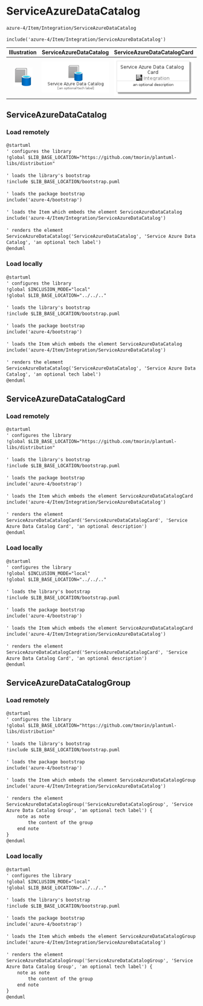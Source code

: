 # ServiceAzureDataCatalog


```text
azure-4/Item/Integration/ServiceAzureDataCatalog
```

```text
include('azure-4/Item/Integration/ServiceAzureDataCatalog')
```



| Illustration | ServiceAzureDataCatalog | ServiceAzureDataCatalogCard | ServiceAzureDataCatalogGroup |
| :---: | :---: | :---: | :---: |
| ![illustration for Illustration](../../../azure-4/Item/Integration/ServiceAzureDataCatalog.png) | ![illustration for ServiceAzureDataCatalog](../../../azure-4/Item/Integration/ServiceAzureDataCatalog.Local.png) | ![illustration for ServiceAzureDataCatalogCard](../../../azure-4/Item/Integration/ServiceAzureDataCatalogCard.Local.png) | ![illustration for ServiceAzureDataCatalogGroup](../../../azure-4/Item/Integration/ServiceAzureDataCatalogGroup.Local.png) |




## ServiceAzureDataCatalog

### Load remotely
```plantuml
@startuml
' configures the library
!global $LIB_BASE_LOCATION="https://github.com/tmorin/plantuml-libs/distribution"

' loads the library's bootstrap
!include $LIB_BASE_LOCATION/bootstrap.puml

' loads the package bootstrap
include('azure-4/bootstrap')

' loads the Item which embeds the element ServiceAzureDataCatalog
include('azure-4/Item/Integration/ServiceAzureDataCatalog')

' renders the element
ServiceAzureDataCatalog('ServiceAzureDataCatalog', 'Service Azure Data Catalog', 'an optional tech label')
@enduml
```

### Load locally
```plantuml
@startuml
' configures the library
!global $INCLUSION_MODE="local"
!global $LIB_BASE_LOCATION="../../.."

' loads the library's bootstrap
!include $LIB_BASE_LOCATION/bootstrap.puml

' loads the package bootstrap
include('azure-4/bootstrap')

' loads the Item which embeds the element ServiceAzureDataCatalog
include('azure-4/Item/Integration/ServiceAzureDataCatalog')

' renders the element
ServiceAzureDataCatalog('ServiceAzureDataCatalog', 'Service Azure Data Catalog', 'an optional tech label')
@enduml
```

## ServiceAzureDataCatalogCard

### Load remotely
```plantuml
@startuml
' configures the library
!global $LIB_BASE_LOCATION="https://github.com/tmorin/plantuml-libs/distribution"

' loads the library's bootstrap
!include $LIB_BASE_LOCATION/bootstrap.puml

' loads the package bootstrap
include('azure-4/bootstrap')

' loads the Item which embeds the element ServiceAzureDataCatalogCard
include('azure-4/Item/Integration/ServiceAzureDataCatalog')

' renders the element
ServiceAzureDataCatalogCard('ServiceAzureDataCatalogCard', 'Service Azure Data Catalog Card', 'an optional description')
@enduml
```

### Load locally
```plantuml
@startuml
' configures the library
!global $INCLUSION_MODE="local"
!global $LIB_BASE_LOCATION="../../.."

' loads the library's bootstrap
!include $LIB_BASE_LOCATION/bootstrap.puml

' loads the package bootstrap
include('azure-4/bootstrap')

' loads the Item which embeds the element ServiceAzureDataCatalogCard
include('azure-4/Item/Integration/ServiceAzureDataCatalog')

' renders the element
ServiceAzureDataCatalogCard('ServiceAzureDataCatalogCard', 'Service Azure Data Catalog Card', 'an optional description')
@enduml
```

## ServiceAzureDataCatalogGroup

### Load remotely
```plantuml
@startuml
' configures the library
!global $LIB_BASE_LOCATION="https://github.com/tmorin/plantuml-libs/distribution"

' loads the library's bootstrap
!include $LIB_BASE_LOCATION/bootstrap.puml

' loads the package bootstrap
include('azure-4/bootstrap')

' loads the Item which embeds the element ServiceAzureDataCatalogGroup
include('azure-4/Item/Integration/ServiceAzureDataCatalog')

' renders the element
ServiceAzureDataCatalogGroup('ServiceAzureDataCatalogGroup', 'Service Azure Data Catalog Group', 'an optional tech label') {
    note as note
        the content of the group
    end note
}
@enduml
```

### Load locally
```plantuml
@startuml
' configures the library
!global $INCLUSION_MODE="local"
!global $LIB_BASE_LOCATION="../../.."

' loads the library's bootstrap
!include $LIB_BASE_LOCATION/bootstrap.puml

' loads the package bootstrap
include('azure-4/bootstrap')

' loads the Item which embeds the element ServiceAzureDataCatalogGroup
include('azure-4/Item/Integration/ServiceAzureDataCatalog')

' renders the element
ServiceAzureDataCatalogGroup('ServiceAzureDataCatalogGroup', 'Service Azure Data Catalog Group', 'an optional tech label') {
    note as note
        the content of the group
    end note
}
@enduml
```

